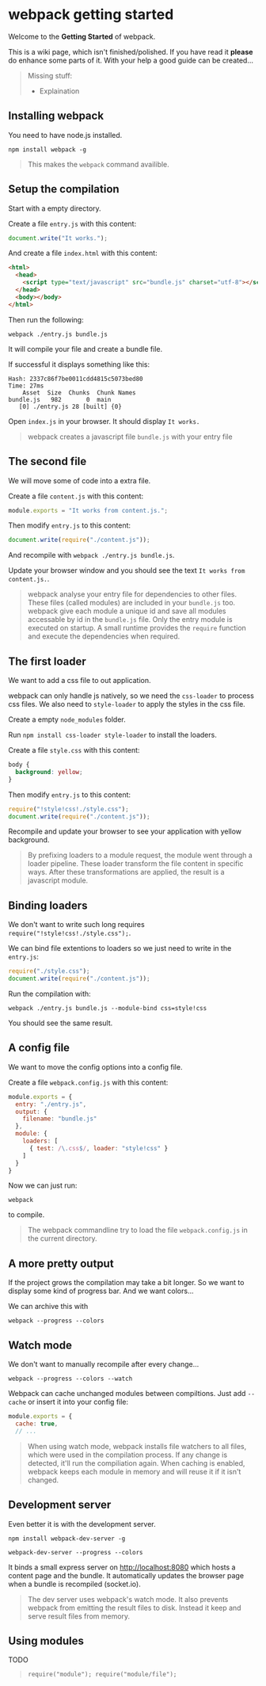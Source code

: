 # webpack getting started

Welcome to the **Getting Started** of webpack.

This is a wiki page, which isn't finished/polished. If you have read it **please** do enhance some parts of it. With your help a good guide can be created...

> Missing stuff:
> * Explaination

## Installing webpack

You need to have node.js installed.

``` text
npm install webpack -g
```

> This makes the `webpack` command availible.

## Setup the compilation

Start with a empty directory.

Create a file `entry.js` with this content:

``` javascript
document.write("It works.");
```

And create a file `index.html` with this content:

``` html
<html>
  <head>
    <script type="text/javascript" src="bundle.js" charset="utf-8"></script>
  </head>
  <body></body>
</html>
```

Then run the following:

``` text
webpack ./entry.js bundle.js
```

It will compile your file and create a bundle file.

If successful it displays something like this:

``` text
Hash: 2337c86f7be0011cdd4815c5073bed80
Time: 27ms
    Asset  Size  Chunks  Chunk Names
bundle.js   982       0  main
   [0] ./entry.js 28 [built] {0}
```

Open `index.js` in your browser. It should display `It works.`

> webpack creates a javascript file `bundle.js` with your entry file

## The second file

We will move some of code into a extra file.

Create a file `content.js` with this content:

``` javascript
module.exports = "It works from content.js.";
```

Then modify `entry.js` to this content:

``` javascript
document.write(require("./content.js"));
```

And recompile with `webpack ./entry.js bundle.js`.

Update your browser window and you should see the text `It works from content.js.`.

> webpack analyse your entry file for dependencies to other files. These files (called modules) are included in your `bundle.js` too. webpack give each module a unique id and save all modules accessable by id in the `bundle.js` file. Only the entry module is executed on startup. A small runtime provides the `require` function and execute the dependencies when required.

## The first loader

We want to add a css file to out application.

webpack can only handle js natively, so we need the `css-loader` to process css files. We also need to `style-loader` to apply the styles in the css file.

Create a empty `node_modules` folder.

Run `npm install css-loader style-loader` to install the loaders.

Create a file `style.css` with this content:

``` css
body {
  background: yellow;
}
```

Then modify `entry.js` to this content:

``` javascript
require("!style!css!./style.css");
document.write(require("./content.js"));
```

Recompile and update your browser to see your application with yellow background.

> By prefixing loaders to a module request, the module went through a loader pipeline. These loader transform the file content in specific ways. After these transformations are applied, the result is a javascript module.

## Binding loaders

We don't want to write such long requires `require("!style!css!./style.css");`.

We can bind file extentions to loaders so we just need to write in the `entry.js`:

``` javascript
require("./style.css");
document.write(require("./content.js"));
```

Run the compilation with:

``` text
webpack ./entry.js bundle.js --module-bind css=style!css
```

You should see the same result.

## A config file

We want to move the config options into a config file.

Create a file `webpack.config.js` with this content:

``` javascript
module.exports = {
  entry: "./entry.js",
  output: {
    filename: "bundle.js"
  },
  module: {
    loaders: [
      { test: /\.css$/, loader: "style!css" }
    ]
  }
}
```

Now we can just run: 

``` text
webpack
```

to compile.

> The webpack commandline try to load the file `webpack.config.js` in the current directory.

## A more pretty output

If the project grows the compilation may take a bit longer. So we want to display some kind of progress bar. And we want colors...

We can archive this with

``` text
webpack --progress --colors
```

## Watch mode

We don't want to manually recompile after every change...

``` text
webpack --progress --colors --watch
```

Webpack can cache unchanged modules between compiltions. Just add `--cache` or insert it into your config file: 

``` javascript
module.exports = {
  cache: true,
  // ...
```

> When using watch mode, webpack installs file watchers to all files, which were used in the compilation process. If any change is detected, it'll run the compiliation again. When caching is enabled, webpack keeps each module in memory and will reuse it if it isn't changed.

## Development server

Even better it is with the development server.

``` text
npm install webpack-dev-server -g
```

``` text
webpack-dev-server --progress --colors
```

It binds a small express server on [http://localhost:8080](http://localhost:8080) which hosts a content page and the bundle. It automatically updates the browser page when a bundle is recompiled (socket.io).

> The dev server uses webpack's watch mode. It also prevents webpack from emitting the result files to disk. Instead it keep and serve result files from memory.

## Using modules

TODO

> `require("module"); require("module/file");`